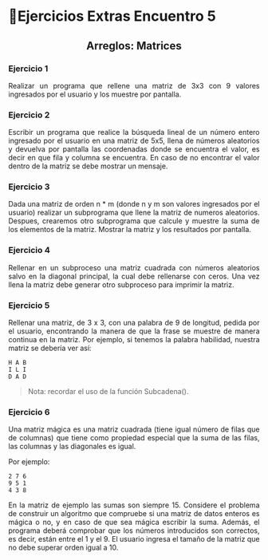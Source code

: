 # 🎏Ejercicios Extras Encuentro 5

## <p align="center">Arreglos: Matrices</p>

### Ejercicio 1
<p align="justify">Realizar un programa que rellene una matriz de 3x3 con 9 valores ingresados por el usuario y
los muestre por pantalla.</p>
  
### Ejercicio 2
<p align="justify">Escribir un programa que realice la búsqueda lineal de un número entero ingresado por el
usuario en una matriz de 5x5, llena de números aleatorios y devuelva por pantalla las
coordenadas donde se encuentra el valor, es decir en que fila y columna se encuentra. En
caso de no encontrar el valor dentro de la matriz se debe mostrar un mensaje.</p>

### Ejercicio 3
<p align="justify">Dada una matriz de orden n * m (donde n y m son valores ingresados por el usuario) realizar
un subprograma que llene la matriz de numeros aleatorios. Despues, crearemos otro
subprograma que calcule y muestre la suma de los elementos de la matriz. Mostrar la matriz y
los resultados por pantalla.</p>

### Ejercicio 4 
<p align="justify"> Rellenar en un subproceso una matriz cuadrada con números aleatorios salvo en la diagonal
principal, la cual debe rellenarse con ceros. Una vez llena la matriz debe generar otro
subproceso para imprimir la matriz.</p>

### Ejercicio 5
<p align="justify">Rellenar una matriz, de 3 x 3, con una palabra de 9 de longitud, pedida por el usuario,
encontrando la manera de que la frase se muestre de manera continua en la matriz.
Por ejemplo, si tenemos la palabra habilidad, nuestra matriz se debería ver así:</p>

```
H A B
I L I
D A D
```

> Nota: recordar el uso de la función Subcadena().

### Ejercicio 6
<p align="justify">Una matriz mágica es una matriz cuadrada (tiene igual número de filas que de columnas) que
tiene como propiedad especial que la suma de las filas, las columnas y las diagonales es igual.</p>
Por ejemplo:

```
2 7 6
9 5 1
4 3 8
```

<p align="justify">En la matriz de ejemplo las sumas son siempre 15. Considere el problema de construir un
algoritmo que compruebe si una matriz de datos enteros es mágica o no, y en caso de que
sea mágica escribir la suma. Además, el programa deberá comprobar que los números
introducidos son correctos, es decir, están entre el 1 y el 9. El usuario ingresa el tamaño de la
matriz que no debe superar orden igual a 10.</p>
